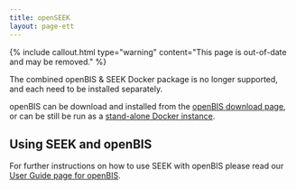 ```yaml
---
title: openSEEK
layout: page-ett
---
```


{% include callout.html type="warning" content="This page is out-of-date and may be removed." %}

The combined openBIS & SEEK Docker package is no longer supported, and each need to be installed separately.

openBIS can be download and installed from the [openBIS download page](https://wiki-bsse.ethz.ch/display/bis/openBIS+Download+Page), or can be still be run as a [stand-alone Docker instance](https://hub.docker.com/r/openbis/debian-openbis).



    
## Using SEEK and openBIS
    
For further instructions on how to use SEEK with openBIS please read our [User Guide page for openBIS](/help/user-guide/openbis).    